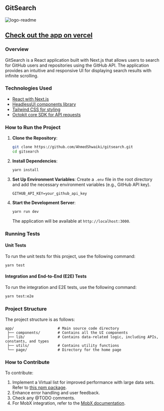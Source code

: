 ## GitSearch
![logo-readme](https://github.com/AhmedShwaiki/gitsearch/assets/79656062/daeeba56-c7fd-419a-8403-e88f8f59e1f0)
## [Check out the app on vercel](https://gitsearch-silk.vercel.app/)

### Overview
GitSearch is a React application built with Next.js that allows users to search for GitHub users and repositories using the GitHub API. The application provides an intuitive and responsive UI for displaying search results with infinite scrolling.

### Technologies Used
- [React with Next.js](https://nextjs.org/)
- [HeadlessUI components library](https://headlessui.com/)
- [Tailwind CSS for styling](https://tailwindcss.com/docs/adding-custom-styles)
- [Octokit core SDK for API requests](https://www.npmjs.com/package/@octokit/core)

### How to Run the Project

1. **Clone the Repository**:

   ```bash
   git clone https://github.com/AhmedShwaiki/gitsearch.git
   cd gitsearch
   ```

2. **Install Dependencies**:

   ```bash
   yarn install
   ```

3. **Set Up Environment Variables**:
   Create a `.env` file in the root directory and add the necessary environment variables (e.g., GitHub API key).

   ```
   GITHUB_API_KEY=your_github_api_key
   ```

4. **Start the Development Server**:

   ```bash
   yarn run dev
   ```

   The application will be available at `http://localhost:3000`.

### Running Tests

#### Unit Tests

To run the unit tests for this project, use the following command:

```bash
yarn test
```

#### Integration and End-to-End (E2E) Tests

To run the integration and E2E tests, use the following command:

```bash
yarn test:e2e
```

### Project Structure

The project structure is as follows:

```
app/                    # Main source code directory
 ├── components/        # Contains all the UI components
 ├── lib/               # Contains data-related logic, including APIs, constants, and types
 ├── utils/             # Contains utility functions
 └── page/              # Directory for the home page
```

### How to Contribute

To contribute:
1. Implement a Virtual list for improved performance with large data sets. Refer to [this npm package](https://www.npmjs.com/package/rc-virtual-list).
2. Enhance error handling and user feedback.
3. Check any @TODO comments.
4. For MobX integration, refer to the [MobX documentation](https://mobx.js.org/README.html).
